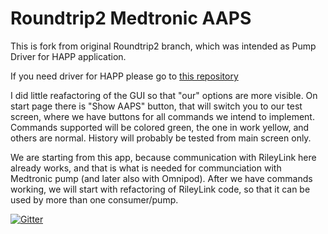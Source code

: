 # Roundtrip2 Medtronic AAPS

This is fork from original Roundtrip2 branch, which was intended as Pump Driver for HAPP application. 

If you need driver for HAPP please go to [this repository](https://github.com/TC2013/Roundtrip2)

I did little reafactoring of the GUI so that "our" options are more visible. On start page there is "Show AAPS" button, that will switch you to our test screen, where we have buttons for all commands we intend to implement. Commands supported will be colored green, the one in work yellow, and others are normal. History will probably be tested from main screen only.

We are starting from this app, because communication with RileyLink here already works, and that is what is needed for communciation with Medtronic pump (and later also with Omnipod). After we have commands working, we will start with refactoring of RileyLink code, so that it can be used by more than one consumer/pump.








[![Gitter](https://badges.gitter.im/TC2013/Roundtrip2.svg)](https://gitter.im/TC2013/Roundtrip2?utm_source=badge&utm_medium=badge&utm_campaign=pr-badge&utm_content=badge)

